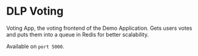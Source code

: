 # DLP Voting

Voting App, the voting frontend of the Demo Application. Gets users votes and puts them into a queue in Redis for better scalability.

Available on `port 5000`.